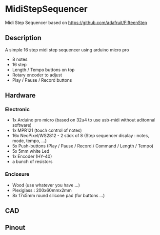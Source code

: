 # MidiStepSequencer
Midi Step Sequencer based on https://github.com/adafruit/FifteenStep

## Description
A simple 16 step midi step sequencer using arduino micro pro 
 - 8 notes
 - 16 step
 - Length / Tempo buttons on top
 - Rotary encoder to adjust
 - Play / Pause / Record buttons 
 
 ## Hardware 
 ### Electronic
 - 1x Arduino pro micro (based on 32u4 to use usb-midi without aditonnal software)
 - 1x MPR121 (touch control of notes)
 - 16x NeoPixel/WS2812 - 2 stick of 8 (Step sequencer display : notes, mode, tempo, ...)
 - 5x Push-buttons (Play / Pause / Record / Command / Length / Tempo)
 - 5x 5mm white Led
 - 1x Encoder (HY-40)
 - a bunch of resistors
 ### Enclosure
 - Wood (use whatever you have ...)
 - Plexiglass : 200x60mmx2mm
 - 8x 17x5mm round silicone pad (for buttons ...)
 
 
 ## CAD
 
 
 ## Pinout
